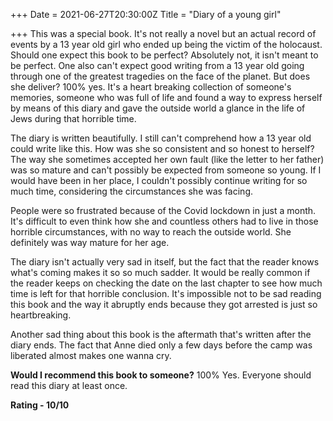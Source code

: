 +++
Date = 2021-06-27T20:30:00Z
Title = "Diary of a young girl"

+++
This was a special book. It's not really a novel but an actual record of events by a 13 year old girl who ended up being the victim of the holocaust. Should one expect this book to be perfect? Absolutely not, it isn't meant to be perfect. One also can't expect good writing from a 13 year old going through one of the greatest tragedies on the face of the planet. But does she deliver? 100% yes. It's a heart breaking collection of someone's memories, someone who was full of life and found a way to express herself by means of this diary and gave the outside world a glance in the life of Jews during that horrible time.

The diary is written beautifully. I still can't comprehend how a 13 year old could write like this. How was she so consistent and so honest to herself? The way she sometimes accepted her own fault (like the letter to her father) was so mature and can't possibly be expected from someone so young. If I would have been in her place, I couldn't possibly continue writing for so much time, considering the circumstances she was facing.

People were so frustrated because of the Covid lockdown in just a month. It's difficult to even think how she and countless others had to live in those horrible circumstances, with no way to reach the outside world. She definitely was way mature for her age.

The diary isn't actually very sad in itself, but the fact that the reader knows what's coming makes it so so much sadder. It would be really common if the reader keeps on checking the date on the last chapter to see how much time is left for that horrible conclusion. It's impossible not to be sad reading this book and the way it abruptly ends because they got arrested is just so heartbreaking.

Another sad thing about this book is the aftermath that's written after the diary ends. The fact that Anne died only a few days before the camp was liberated almost makes one wanna cry.

**Would I recommend this book to someone?** 100% Yes. Everyone should read this diary at least once.

**Rating - 10/10**